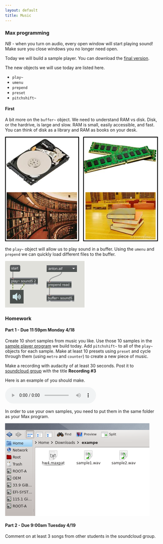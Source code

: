 ```yaml
---
layout: default
title: Music
---
```



### Max programming

*NB* - when you turn on audio, every open window will start playing sound!
Make sure you close windows you no longer need open.

Today we will build a sample player. You can download the [final version](/ggu/music/samples/samplePlayer.maxpat).

The new objects we will use today are listed here.

- ```play~```
- ```umenu```
- ```prepend```
- ```preset```
- ```pitchshift~```

#### First

A bit more on the ```buffer~``` object. We need to understand RAM vs disk.  Disk, or the hardrive, is large and slow. RAM is small, easily accessible, and fast. You can think of disk as a library and RAM as books on your desk.

![ram](/ggu/music/imgs/RAM.png)

the ```play~``` object will allow us to play sound in a buffer.
Using the ```umenu``` and ```prepend``` we can quickly load different files to the buffer.

![buffer](/ggu/music/imgs/buffer.PNG)

### Homework

#### Part 1  - Due 11:59pm Monday 4/18

Create 10 short samples from music you like. Use those 10 samples in the [sample player program](/ggu/music/samples/samplePlayer.maxpat) we build today. Add ```pitchshift~``` to all of the ```play~``` objects for each sample. Make at least 10 presets using ```preset``` and cycle through them (using ```metro``` and ```counter```) to create a new piece of music.

Make a recording with audacity of at least 30 seconds. Post it to [soundcloud group](https://soundcloud.com/groups/ggu-computer-music) with the title **Recording #3**

Here is an example of you should make.

<audio controls>
  <source src="/ggu/music/samples/sample_isthatyou.wav" type="audio/wav">
Your browser does not support the audio element.
</audio>

In order to use your own samples, you need to put them in the same folder as your Max program.

![strucutre](/ggu/music/imgs/file_struct.png)

#### Part 2  - Due 9:00am Tuesday 4/19

Comment on at least 3 songs from other students in the soundcloud group.
